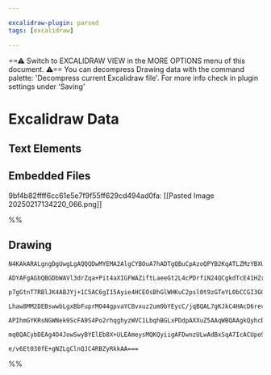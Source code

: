```yaml
---

excalidraw-plugin: parsed
tags: [excalidraw]

---
```

==⚠  Switch to EXCALIDRAW VIEW in the MORE OPTIONS menu of this document. ⚠== You can decompress Drawing data with the command palette: 'Decompress current Excalidraw file'. For more info check in plugin settings under 'Saving'


# Excalidraw Data

## Text Elements
## Embedded Files
9bf4b82ffff6cc61e5e7f9f55ff629cd494ad0fa: [[Pasted Image 20250217134220_066.png]]

%%
## Drawing
```compressed-json
N4KAkARALgngDgUwgLgAQQQDwMYEMA2AlgCYBOuA7hADTgQBuCpAzoQPYB2KqATLZMzYBXUtiRoIACyhQ4zZAHoFAc0JRJQgEYA6bGwC2CgF7N6hbEcK4OCtptbErHALRY8RMpWdx8Q1TdIEfARcZgRmBShcZQUebQAObR4aOiCEfQQOKGZuAG1wMFAwYogSbggARUlMAHZ6ADEAaUIAdUxSGoBhfE79AGtlAEcATgBNFOLIWERywn1opH4SzG5n

ADYAFgAGbQBGDbWAVl3drZqa+Pit4aXIGFWAZiftLaeeGt2L4cPDrfiN24QCgkdTcE41HZrGrDE5reLDHg8NavQGSBCEZTSbgPb7aGobf4bB7Ih7HQ41QHWZTBbhbQHMKCkNh9BCdNj4NikcqM6zMOC4QJZCYlTS4bADJlCDjENkcrkSHkcPkCzJQYWQABmhHw+AAyrAaRJBB51RAGUyWS0QZJuHwCgJGcyEPqYIb0MayoDJZiOOEcmhdoC2PzsG

p7gGtnT7RBlJK4ABJYj+1C5AC6gI15Ayie4HCEOsBhGlWHKuC2psl0t9zGTeYL0bCCGI3GGW0OB3JDyjkwYTFYnDBN2jjBY7A4ADlOGIwR2tmtkRdC8wACJpKBN7gaghhQGaYTSgCiwQyWVr+fwgKEcGIuHXzYDNRxNTWD0fMMugKIHD6ufPn7Y4obmgW74DuDZRFAQjJhAiDSkWyimlqwQ5hIwyaBqGyaPEPAarhGprNg2BrLsCCHAgNQasMGo/

Lhaw8MM2DEBswwbLgxBbFuprMO44gpvaYCBvxuz2um0bYEycC/jqBQAL7gKJkC4HAcD6revFFFMaIZOUN6kD+SwMIQCAUAAQmKEr7jK7KcuUADEeF4cKEDYCIgpQPG676PqFqstZ8roLZJFBYsBTOa5qoeekZnirGlmyjZCrkEq/JuU5LmkG5kX6PU2p6gavFmuynqhelmWed5TpWsQoJoHaJSlRF5WOiyLpuoVJoGQ1WRZQASsIPp+mCnXhd1nk

APIhmGYKRsNGWNek9ScFA9S4Po2rhqghyzWVC1LbqhBGLxPDdpAXXuZ5AAqWBQAAgkQyhcBIwQamq23zV5USkLdGVsBQaJsVJF4lSN53pAe0o3T9f0hPe6ACkyVBvaN6SQwjF3wAVlbNgZ3FMjqAAa008IkmxbLsxIfPENRbaFuPsvg4xoIcpIJGTWw8MzrZ0TTJRGGwBjcBpkD0AQQi8cJxQyUjoP6H1UrENW0FY05sYkPth22idMakGr66SUzB

mq8QACybDEAg4O4JowSwyBYElEb8X+ULEAmeysMQKQyiigAFDwnzULwAdBxSqA7IcACUpo9Qgyj5gK5Re77PBdoHKd0rwqdh9okcQLJ0sVSyE1QGOZ71iUmarQgMfFjrHAIWgLuZFbNvcIyYuAtgRD66g7cIICHBV23pAd9GwhQF+vF9/noV2AAVgg2DZLqg9wKb5uW9bQGoHb/ehWKJeMBd/P4IL0bTAVYTBEvY6mi5DIGOjMxoHWQM9hygG29u

e/v6Et030fE+gNZLgClnQJC4RBZyRkkAA===
```
%%